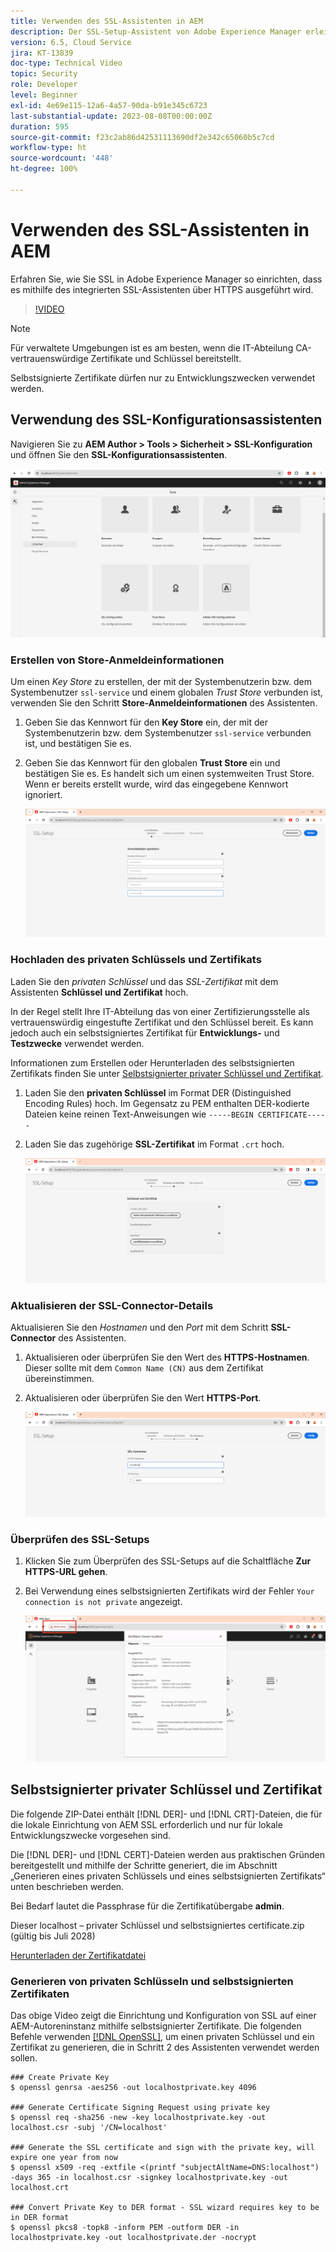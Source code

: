 ```yaml
---
title: Verwenden des SSL-Assistenten in AEM
description: Der SSL-Setup-Assistent von Adobe Experience Manager erleichtert die Einrichtung einer AEM-Instanz, die über HTTPS ausgeführt werden kann.
version: 6.5, Cloud Service
jira: KT-13839
doc-type: Technical Video
topic: Security
role: Developer
level: Beginner
exl-id: 4e69e115-12a6-4a57-90da-b91e345c6723
last-substantial-update: 2023-08-08T00:00:00Z
duration: 595
source-git-commit: f23c2ab86d42531113690df2e342c65060b5c7cd
workflow-type: ht
source-wordcount: '448'
ht-degree: 100%

---
```


# Verwenden des SSL-Assistenten in AEM

Erfahren Sie, wie Sie SSL in Adobe Experience Manager so einrichten, dass es mithilfe des integrierten SSL-Assistenten über HTTPS ausgeführt wird.

>[!VIDEO](https://video.tv.adobe.com/v/17993?quality=12&learn=on)


>[!NOTE]
>
>Für verwaltete Umgebungen ist es am besten, wenn die IT-Abteilung CA-vertrauenswürdige Zertifikate und Schlüssel bereitstellt.
>
>Selbstsignierte Zertifikate dürfen nur zu Entwicklungszwecken verwendet werden.

## Verwendung des SSL-Konfigurationsassistenten

Navigieren Sie zu __AEM Author > Tools > Sicherheit > SSL-Konfiguration__ und öffnen Sie den __SSL-Konfigurationsassistenten__.

![SSL-Konfigurationsassistent](assets/use-the-ssl-wizard/ssl-config-wizard.png)

### Erstellen von Store-Anmeldeinformationen

Um einen _Key Store_ zu erstellen, der mit der Systembenutzerin bzw. dem Systembenutzer `ssl-service` und einem globalen _Trust Store_ verbunden ist, verwenden Sie den Schritt __Store-Anmeldeinformationen__ des Assistenten.

1. Geben Sie das Kennwort für den __Key Store__ ein, der mit der Systembenutzerin bzw. dem Systembenutzer `ssl-service` verbunden ist, und bestätigen Sie es.
1. Geben Sie das Kennwort für den globalen __Trust Store__ ein und bestätigen Sie es. Es handelt sich um einen systemweiten Trust Store. Wenn er bereits erstellt wurde, wird das eingegebene Kennwort ignoriert.

   ![SSL-Setup – Anmeldeinformationen des Stores](assets/use-the-ssl-wizard/store-credentials.png)

### Hochladen des privaten Schlüssels und Zertifikats

Laden Sie den _privaten Schlüssel_ und das _SSL-Zertifikat_ mit dem Assistenten __Schlüssel und Zertifikat__ hoch.

In der Regel stellt Ihre IT-Abteilung das von einer Zertifizierungsstelle als vertrauenswürdig eingestufte Zertifikat und den Schlüssel bereit. Es kann jedoch auch ein selbstsigniertes Zertifikat für __Entwicklungs-__ und __Testzwecke__ verwendet werden.

Informationen zum Erstellen oder Herunterladen des selbstsignierten Zertifikats finden Sie unter [Selbstsignierter privater Schlüssel und Zertifikat](#self-signed-private-key-and-certificate).

1. Laden Sie den __privaten Schlüssel__ im Format DER (Distinguished Encoding Rules) hoch. Im Gegensatz zu PEM enthalten DER-kodierte Dateien keine reinen Text-Anweisungen wie `-----BEGIN CERTIFICATE-----`
1. Laden Sie das zugehörige __SSL-Zertifikat__ im Format `.crt` hoch.

   ![SSL-Setup – Privater Schlüssel und Zertifikat](assets/use-the-ssl-wizard/privatekey-and-certificate.png)

### Aktualisieren der SSL-Connector-Details

Aktualisieren Sie den _Hostnamen_ und den _Port_ mit dem Schritt __SSL-Connector__ des Assistenten.

1. Aktualisieren oder überprüfen Sie den Wert des __HTTPS-Hostnamen__. Dieser sollte mit dem `Common Name (CN)` aus dem Zertifikat übereinstimmen.
1. Aktualisieren oder überprüfen Sie den Wert __HTTPS-Port__.

   ![SSL-Setup – SSL-Connector-Details](assets/use-the-ssl-wizard/ssl-connector-details.png)

### Überprüfen des SSL-Setups

1. Klicken Sie zum Überprüfen des SSL-Setups auf die Schaltfläche __Zur HTTPS-URL gehen__.
1. Bei Verwendung eines selbstsignierten Zertifikats wird der Fehler `Your connection is not private` angezeigt.

   ![SSL-Setup – Überprüfen von AEM über HTTPS](assets/use-the-ssl-wizard/verify-aem-over-ssl.png)

## Selbstsignierter privater Schlüssel und Zertifikat

Die folgende ZIP-Datei enthält [!DNL DER]- und [!DNL CRT]-Dateien, die für die lokale Einrichtung von AEM SSL erforderlich und nur für lokale Entwicklungszwecke vorgesehen sind.

Die [!DNL DER]- und [!DNL CERT]-Dateien werden aus praktischen Gründen bereitgestellt und mithilfe der Schritte generiert, die im Abschnitt „Generieren eines privaten Schlüssels und eines selbstsignierten Zertifikats“ unten beschrieben werden.

Bei Bedarf lautet die Passphrase für die Zertifikatübergabe **admin**.

Dieser localhost – privater Schlüssel und selbstsigniertes certificate.zip (gültig bis Juli 2028)

[Herunterladen der Zertifikatdatei](assets/use-the-ssl-wizard/certificate.zip)

### Generieren von privaten Schlüsseln und selbstsignierten Zertifikaten

Das obige Video zeigt die Einrichtung und Konfiguration von SSL auf einer AEM-Autoreninstanz mithilfe selbstsignierter Zertifikate. Die folgenden Befehle verwenden [[!DNL OpenSSL]](https://www.openssl.org/), um einen privaten Schlüssel und ein Zertifikat zu generieren, die in Schritt 2 des Assistenten verwendet werden sollen.

```shell
### Create Private Key
$ openssl genrsa -aes256 -out localhostprivate.key 4096

### Generate Certificate Signing Request using private key
$ openssl req -sha256 -new -key localhostprivate.key -out localhost.csr -subj '/CN=localhost'

### Generate the SSL certificate and sign with the private key, will expire one year from now
$ openssl x509 -req -extfile <(printf "subjectAltName=DNS:localhost") -days 365 -in localhost.csr -signkey localhostprivate.key -out localhost.crt

### Convert Private Key to DER format - SSL wizard requires key to be in DER format
$ openssl pkcs8 -topk8 -inform PEM -outform DER -in localhostprivate.key -out localhostprivate.der -nocrypt
```
